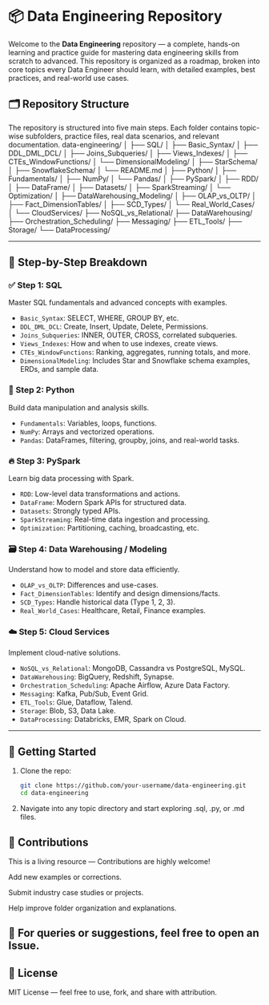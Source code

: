 # 📦 Data Engineering Repository

Welcome to the **Data Engineering** repository — a complete, hands-on learning and practice guide for mastering data engineering skills from scratch to advanced. This repository is organized as a roadmap, broken into core topics every Data Engineer should learn, with detailed examples, best practices, and real-world use cases.

## 🗂️ Repository Structure

The repository is structured into five main steps. Each folder contains topic-wise subfolders, practice files, real data scenarios, and relevant documentation.
data-engineering/
│
├── SQL/
│ ├── Basic_Syntax/
│ ├── DDL_DML_DCL/
│ ├── Joins_Subqueries/
│ ├── Views_Indexes/
│ ├── CTEs_WindowFunctions/
│ └── DimensionalModeling/
│ ├── StarSchema/
│ ├── SnowflakeSchema/
│ └── README.md
│
├── Python/
│ ├── Fundamentals/
│ ├── NumPy/
│ └── Pandas/
│
├── PySpark/
│ ├── RDD/
│ ├── DataFrame/
│ ├── Datasets/
│ ├── SparkStreaming/
│ └── Optimization/
│
├── DataWarehousing_Modeling/
│ ├── OLAP_vs_OLTP/
│ ├── Fact_DimensionTables/
│ ├── SCD_Types/
│ └── Real_World_Cases/
│
└── CloudServices/
├── NoSQL_vs_Relational/
├── DataWarehousing/
├── Orchestration_Scheduling/
├── Messaging/
├── ETL_Tools/
├── Storage/
└── DataProcessing/


---

## 🚀 Step-by-Step Breakdown

### ✅ Step 1: SQL
Master SQL fundamentals and advanced concepts with examples.
- `Basic_Syntax`: SELECT, WHERE, GROUP BY, etc.
- `DDL_DML_DCL`: Create, Insert, Update, Delete, Permissions.
- `Joins_Subqueries`: INNER, OUTER, CROSS, correlated subqueries.
- `Views_Indexes`: How and when to use indexes, create views.
- `CTEs_WindowFunctions`: Ranking, aggregates, running totals, and more.
- `DimensionalModeling`: Includes Star and Snowflake schema examples, ERDs, and sample data.

### 🐍 Step 2: Python
Build data manipulation and analysis skills.
- `Fundamentals`: Variables, loops, functions.
- `NumPy`: Arrays and vectorized operations.
- `Pandas`: DataFrames, filtering, groupby, joins, and real-world tasks.

### 🔥 Step 3: PySpark
Learn big data processing with Spark.
- `RDD`: Low-level data transformations and actions.
- `DataFrame`: Modern Spark APIs for structured data.
- `Datasets`: Strongly typed APIs.
- `SparkStreaming`: Real-time data ingestion and processing.
- `Optimization`: Partitioning, caching, broadcasting, etc.

### 🗃️ Step 4: Data Warehousing / Modeling
Understand how to model and store data efficiently.
- `OLAP_vs_OLTP`: Differences and use-cases.
- `Fact_DimensionTables`: Identify and design dimensions/facts.
- `SCD_Types`: Handle historical data (Type 1, 2, 3).
- `Real_World_Cases`: Healthcare, Retail, Finance examples.

### ☁️ Step 5: Cloud Services
Implement cloud-native solutions.
- `NoSQL_vs_Relational`: MongoDB, Cassandra vs PostgreSQL, MySQL.
- `DataWarehousing`: BigQuery, Redshift, Synapse.
- `Orchestration_Scheduling`: Apache Airflow, Azure Data Factory.
- `Messaging`: Kafka, Pub/Sub, Event Grid.
- `ETL_Tools`: Glue, Dataflow, Talend.
- `Storage`: Blob, S3, Data Lake.
- `DataProcessing`: Databricks, EMR, Spark on Cloud.

---

## 📌 Getting Started

1. Clone the repo:  
   ```bash
   git clone https://github.com/your-username/data-engineering.git
   cd data-engineering

2. Navigate into any topic directory and start exploring .sql, .py, or .md files.

## 🙌 Contributions
This is a living resource — Contributions are highly welcome!

Add new examples or corrections.

Submit industry case studies or projects.

Help improve folder organization and explanations.

## 📧 For queries or suggestions, feel free to open an Issue.

## 🏁 License

MIT License — feel free to use, fork, and share with attribution.
